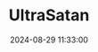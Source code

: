 ---
layout: post
title: UltraSatan
summary: 
date: '2024-08-29 11:33:00'
tags: [Atari, Atari ST, Network Devices]
---